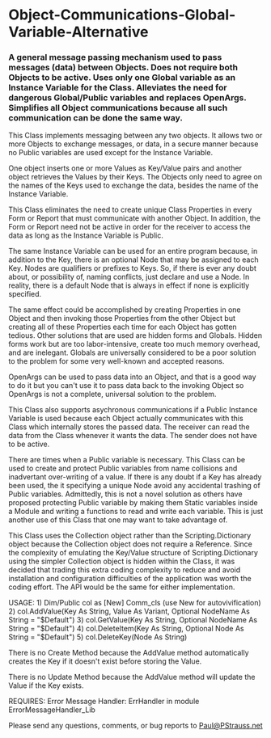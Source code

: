 # Object-Communications-Global-Variable-Alternative

### A general message passing mechanism used to pass messages (data) between Objects. Does not require both Objects to be active. Uses only one Global variable as an Instance Variable for the Class. Alleviates the need for dangerous Global/Public variables and replaces OpenArgs. Simplifies all Object communications because all such communication can be done the same way.

This Class implements messaging between any two objects. It allows two or more Objects to exchange messages, or data, in a secure manner because no Public variables are used except for the Instance Variable. 

One object inserts one or more Values as Key/Value pairs and another object retrieves the Values by their Keys. The Objects only need to agree on the names of the Keys used to exchange the data, besides the name of the Instance Variable. 

This Class eliminates the need to create unique Class Properties in every Form or Report that must communicate with another Object. In addition, the Form or Report need not be active in order for the receiver to access the data as long as the Instance Variable is Public.

The same Instance Variable can be used for an entire program because, in addition to the Key, there is an optional Node that may be assigned to each Key. Nodes are qualifiers or prefixes to Keys. So, if there is ever any doubt about, or possibility of, naming conflicts, just declare and use a Node. In reality, there is a default Node that is always in effect if none is explicitly specified.

The same effect could be accomplished by creating Properties in one Object and then invoking those Properties from the other Object but creating all of these Properties each time for each Object has gotten tedious. Other solutions that are used are hidden forms and Globals. Hidden forms work but are too labor-intensive, create too much memory overhead, and are inelegant. Globals are universally considered to be a poor solution to the problem for some very well-known and accepted reasons.

OpenArgs can be used to pass data into an Object, and that is a good way to do it but you can't use it to pass data back to the invoking Object so OpenArgs is not a complete, universal solution to the problem.

This Class also supports asychronous communications if a Public Instance Variable is used because each Object actually communicates with this Class which internally stores the passed data. The receiver can read the data from the Class whenever it wants the data. The sender does not have to be active. 

There are times when a Public variable is necessary. This Class can be used to create and protect Public variables from name collisions and inadvertant over-writing of a value. If there is any doubt if a Key has already been used, the it specifying a unique Node avoid any accidental trashing of Public variables. Admittedly, this is not a novel solution as others have proposed protecting Public variable by making them Static variables inside a Module and writing a functions to read and write each variable. This is just another use of this Class that one may want to take advantage of.

This Class uses the Collection object rather than the Scripting.Dictionary object because the Collection object does not require a Reference. Since the complexity of emulating the Key/Value structure of Scripting.Dictionary using the simpler Collection object is hidden  within the Class, it was decided that trading this extra coding complexity to reduce and avoid installation and configuration difficulties of the application was worth the coding effort. The API would be the same for either implementation.

USAGE:
        1) Dim/Public col as [New] Comm_cls (use New for autovivification)
        2) col.AddValue(Key As String, Value As Variant, Optional NodeName As String = "$Default")
        3) col.GetValue(Key As String, Optional NodeName As String = "$Default")
        4) col.DeleteItem(Key As String, Optional Node As String = "$Default")
        5) col.DeleteKey(Node As String)
        
There is no Create Method because the AddValue method automatically creates the Key if it doesn't exist before storing the Value. 

There is no Update Method because the AddValue method will update the Value if the Key exists.

REQUIRES: Error Message Handler: ErrHandler in module ErrorMessageHandler_Lib

Please send any questions, comments, or bug reports to Paul@PStrauss.net

